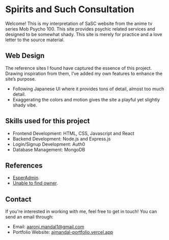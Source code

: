 # Spirits and Such Consultation

Welcome! This is my interpretation of SaSC website from the anime tv series Mob Psycho 100. This site provides psychic related services and designed to be somewhat shady. This site is merely for practice and a love letter to the source material.

## Web Design

The reference sites I found have captured the essence of this project. Drawing inspiration from them, I’ve added my own features to enhance the site’s purpose.

- Following Japanese UI where it provides tons of detail, almost too much detail.
- Exaggerating the colors and motion gives the site a playful yet slightly shady vibe.

## Skills used for this project

- Frontend Development: HTML, CSS, Javascript and React
- Backend Development: Node.js and Express.js
- Login/Signup Development: Auth0
- Database Management: MongoDB

## References

- [EsperAdmin](https://github.com/EsperAdmin/spiritsandsuch).
- [Unable to find owner](https://spiritsandsuch.lol/index.html).


## Contact

If you're interested in working with me, feel free to get in touch! You can send an email through:

- Email: aaronj.mandal1@gmail.com
- Portfolio Website: [ajmandal-portfolio.vercel.app](https://ajmandal-portfolio.vercel.app/)
